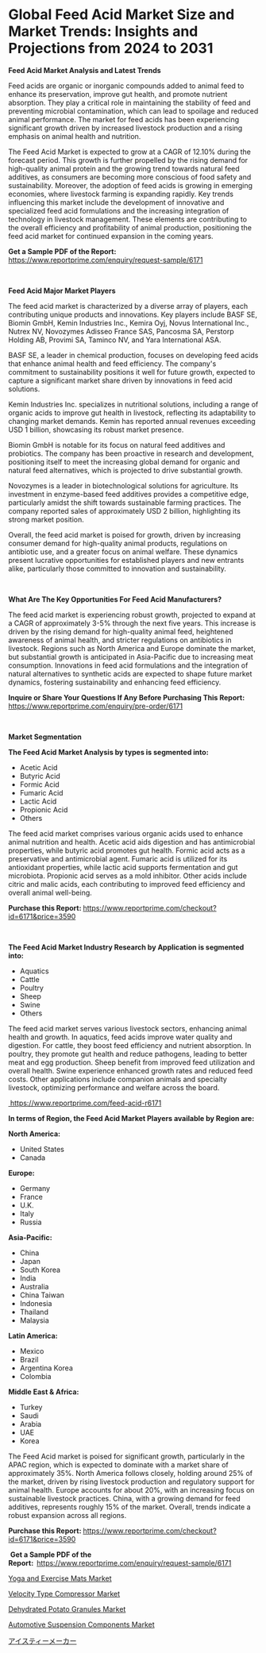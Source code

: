 <p><h1>Global Feed Acid Market Size and Market Trends: Insights and Projections from 2024 to 2031</h1></p><p><strong>Feed Acid Market Analysis and Latest Trends</strong></p>
<p><p>Feed acids are organic or inorganic compounds added to animal feed to enhance its preservation, improve gut health, and promote nutrient absorption. They play a critical role in maintaining the stability of feed and preventing microbial contamination, which can lead to spoilage and reduced animal performance. The market for feed acids has been experiencing significant growth driven by increased livestock production and a rising emphasis on animal health and nutrition.</p><p>The Feed Acid Market is expected to grow at a CAGR of 12.10% during the forecast period. This growth is further propelled by the rising demand for high-quality animal protein and the growing trend towards natural feed additives, as consumers are becoming more conscious of food safety and sustainability. Moreover, the adoption of feed acids is growing in emerging economies, where livestock farming is expanding rapidly. Key trends influencing this market include the development of innovative and specialized feed acid formulations and the increasing integration of technology in livestock management. These elements are contributing to the overall efficiency and profitability of animal production, positioning the feed acid market for continued expansion in the coming years.</p></p>
<p><strong>Get a Sample PDF of the Report:&nbsp;</strong> <a href="https://www.reportprime.com/enquiry/request-sample/6171">https://www.reportprime.com/enquiry/request-sample/6171</a></p>
<p>&nbsp;</p>
<p><strong>Feed Acid Major Market Players</strong></p>
<p><p>The feed acid market is characterized by a diverse array of players, each contributing unique products and innovations. Key players include BASF SE, Biomin GmbH, Kemin Industries Inc., Kemira Oyj, Novus International Inc., Nutrex NV, Novozymes Adisseo France SAS, Pancosma SA, Perstorp Holding AB, Provimi SA, Taminco NV, and Yara International ASA.</p><p>BASF SE, a leader in chemical production, focuses on developing feed acids that enhance animal health and feed efficiency. The company's commitment to sustainability positions it well for future growth, expected to capture a significant market share driven by innovations in feed acid solutions.</p><p>Kemin Industries Inc. specializes in nutritional solutions, including a range of organic acids to improve gut health in livestock, reflecting its adaptability to changing market demands. Kemin has reported annual revenues exceeding USD 1 billion, showcasing its robust market presence.</p><p>Biomin GmbH is notable for its focus on natural feed additives and probiotics. The company has been proactive in research and development, positioning itself to meet the increasing global demand for organic and natural feed alternatives, which is projected to drive substantial growth.</p><p>Novozymes is a leader in biotechnological solutions for agriculture. Its investment in enzyme-based feed additives provides a competitive edge, particularly amidst the shift towards sustainable farming practices. The company reported sales of approximately USD 2 billion, highlighting its strong market position.</p><p>Overall, the feed acid market is poised for growth, driven by increasing consumer demand for high-quality animal products, regulations on antibiotic use, and a greater focus on animal welfare. These dynamics present lucrative opportunities for established players and new entrants alike, particularly those committed to innovation and sustainability.</p></p>
<p>&nbsp;</p>
<p><strong>What Are The Key Opportunities For Feed Acid Manufacturers?</strong></p>
<p><p>The feed acid market is experiencing robust growth, projected to expand at a CAGR of approximately 3-5% through the next five years. This increase is driven by the rising demand for high-quality animal feed, heightened awareness of animal health, and stricter regulations on antibiotics in livestock. Regions such as North America and Europe dominate the market, but substantial growth is anticipated in Asia-Pacific due to increasing meat consumption. Innovations in feed acid formulations and the integration of natural alternatives to synthetic acids are expected to shape future market dynamics, fostering sustainability and enhancing feed efficiency.</p></p>
<p><strong>Inquire or Share Your Questions If Any Before Purchasing This Report:</strong> <a href="https://www.reportprime.com/enquiry/pre-order/6171">https://www.reportprime.com/enquiry/pre-order/6171</a></p>
<p>&nbsp;</p>
<p><strong>Market Segmentation</strong></p>
<p><strong>The Feed Acid Market Analysis by types is segmented into:</strong></p>
<p><ul><li>Acetic Acid</li><li>Butyric Acid</li><li>Formic Acid</li><li>Fumaric Acid</li><li>Lactic Acid</li><li>Propionic Acid</li><li>Others</li></ul></p>
<p><p>The feed acid market comprises various organic acids used to enhance animal nutrition and health. Acetic acid aids digestion and has antimicrobial properties, while butyric acid promotes gut health. Formic acid acts as a preservative and antimicrobial agent. Fumaric acid is utilized for its antioxidant properties, while lactic acid supports fermentation and gut microbiota. Propionic acid serves as a mold inhibitor. Other acids include citric and malic acids, each contributing to improved feed efficiency and overall animal well-being.</p></p>
<p><strong>Purchase this Report:&nbsp;</strong><a href="https://www.reportprime.com/checkout?id=6171&price=3590">https://www.reportprime.com/checkout?id=6171&price=3590</a></p>
<p>&nbsp;</p>
<p><strong>The Feed Acid Market Industry Research by Application is segmented into:</strong></p>
<p><ul><li>Aquatics</li><li>Cattle</li><li>Poultry</li><li>Sheep</li><li>Swine</li><li>Others</li></ul></p>
<p><p>The feed acid market serves various livestock sectors, enhancing animal health and growth. In aquatics, feed acids improve water quality and digestion. For cattle, they boost feed efficiency and nutrient absorption. In poultry, they promote gut health and reduce pathogens, leading to better meat and egg production. Sheep benefit from improved feed utilization and overall health. Swine experience enhanced growth rates and reduced feed costs. Other applications include companion animals and specialty livestock, optimizing performance and welfare across the board.</p></p>
<p><a href="https://www.reportprime.com/feed-acid-r6171">&nbsp;https://www.reportprime.com/feed-acid-r6171</a></p>
<p><strong>In terms of Region, the Feed Acid Market Players available by Region are:</strong></p>
<p>
    <p> <strong> North America: </strong>
        <ul>
            <li>United States</li>
            <li>Canada</li>
        </ul>
        </p> 
    <p> <strong> Europe: </strong>
        <ul>
            <li>Germany</li>
            <li>France</li>
            <li>U.K.</li>
            <li>Italy</li>
            <li>Russia</li>
        </ul>
        </p> 
    <p> <strong> Asia-Pacific: </strong>
        <ul>
            <li>China</li>
            <li>Japan</li>
            <li>South Korea</li>
            <li>India</li>
            <li>Australia</li>
            <li>China Taiwan</li>
            <li>Indonesia</li>
            <li>Thailand</li>
            <li>Malaysia</li>
        </ul>
        </p> 
    <p> <strong> Latin America: </strong>
        <ul>
            <li>Mexico</li>
            <li>Brazil</li>
            <li>Argentina Korea</li>
            <li>Colombia</li>
        </ul>
        </p> 
    <p> <strong> Middle East & Africa: </strong>
        <ul>
            <li>Turkey</li>
            <li>Saudi</li>
            <li>Arabia</li>
            <li>UAE</li>
            <li>Korea</li>
        </ul>
    </p>
    </p>
<p><p>The Feed Acid market is poised for significant growth, particularly in the APAC region, which is expected to dominate with a market share of approximately 35%. North America follows closely, holding around 25% of the market, driven by rising livestock production and regulatory support for animal health. Europe accounts for about 20%, with an increasing focus on sustainable livestock practices. China, with a growing demand for feed additives, represents roughly 15% of the market. Overall, trends indicate a robust expansion across all regions.</p></p>
<p><strong>Purchase this Report: </strong><a href="https://www.reportprime.com/checkout?id=6171&price=3590">https://www.reportprime.com/checkout?id=6171&price=3590</a></p>
<p>&nbsp;<strong>Get a Sample PDF of the Report:&nbsp;&nbsp;</strong><a href="https://www.reportprime.com/enquiry/request-sample/6171">https://www.reportprime.com/enquiry/request-sample/6171</a></p>
<p><strong></strong></p>
<p><p><a href="https://medium.com/@dellkoepp_34276/future-trends-in-global-yoga-and-exercise-mats-market-market-insights-and-analysis-from-2024-to-c16f626b118d">Yoga and Exercise Mats Market</a></p><p><a href="https://issuu.com/reportprime-2/docs/velocity-type-compressor-market-siz_1e3bb5b59f8045">Velocity Type Compressor Market</a></p><p><a href="https://github.com/luckyshygirl/Market-Research-Report-List-6/blob/main/dehydrated-potato-granules-market.md">Dehydrated Potato Granules Market</a></p><p><a href="https://www.linkedin.com/pulse/emerging-opportunities-challenges-global-automotive-rxhbc?trackingId=RXygl%2F6DSsmLxzq%2F8i48dQ%3D%3D">Automotive Suspension Components Market</a></p><p><a href="https://medium.com/@qarpaiop35/%E3%82%A2%E3%82%A4%E3%82%B9%E3%83%86%E3%82%A3%E3%83%BC%E3%83%A1%E3%83%BC%E3%82%AB%E3%83%BC%E5%B8%82%E5%A0%B4%E3%81%AE%E8%A6%8B%E9%80%9A%E3%81%97-%E5%AE%8C%E5%85%A8%E3%81%AA%E6%A5%AD%E7%95%8C%E5%88%86%E6%9E%90-2024%E5%B9%B4-2031%E5%B9%B4-073508244d77">アイスティーメーカー</a></p></p>